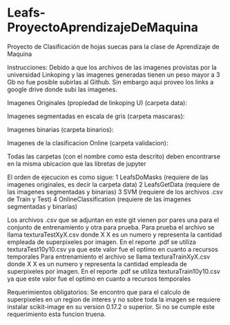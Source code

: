 # Leafs-ProyectoAprendizajeDeMaquina
 Proyecto de Clasificación de hojas suecas para la clase de Aprendizaje de Maquina

 Instrucciones:
 Debido a que los archivos de las imagenes provistas por la universidad Linkoping y las imagenes generadas tienen un peso mayor a 3 Gb no fue posible subirlas al Github. Sin embargo aqui proveo los links a google drive donde subi las imagenes.


 Imagenes  Originales (propiedad de linkoping U) (carpeta data): 

 Imagenes segmentadas en escala de gris (carpeta mascaras):
 
 Imagenes binarias (carpeta binarios):

 Imagenes de la clasificacion Online (carpeta validacion): 

Todas las carpetas (con el nombre como esta descrito) deben encontrarse en la misma ubicacion que las libretas de jupyter 

 El orden de ejecucion es como sigue:
 1 LeafsDoMasks (requiere de las imagenes originales, es decir la carpeta data)
 2 LeafsGetData (requiere de las imagenes segmentadas y binarias)
 3 SVM (requiere de los archivos .csv de Train y Test)
 4 OnlineClassification (requiere de las imagenes segmentadas y binarias)

 Los archivos .csv que se adjuntan en este git vienen por pares una para el conjunto de entrenamiento y otra para prueba.
Para prueba el archivo se llama texturaTestXyX.csv donde X X es un numero y representa la cantidad empleada de superpixeles por imagen. En el reporte .pdf se utiliza texturaTest10y10.csv ya que este valor fue el optimo en cuanto a recursos temporales
Para entrenamiento el archivo se llama texturaTrainXyX.csv donde X X es un numero y representa la cantidad empleada de superpixeles por imagen. En el reporte .pdf se utiliza texturaTrain10y10.csv ya que este valor fue el optimo en cuanto a recursos temporales

Requerimientos obligatorios:
Se encontro que para el calculo de superpixeles en un region de interes y no sobre toda la imagen se requiere instalar scikit-image en su version 0.17.2 o superior. Si no se cumple este requerimiento esta funcion truena.
